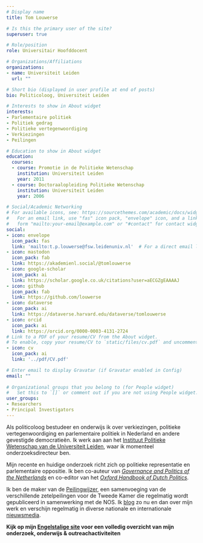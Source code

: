 ```yaml
---
# Display name
title: Tom Louwerse

# Is this the primary user of the site?
superuser: true

# Role/position
role: Universitair Hoofddocent

# Organizations/Affiliations
organizations:
- name: Universiteit Leiden
  url: ""

# Short bio (displayed in user profile at end of posts)
bio: Politicoloog, Universiteit Leiden

# Interests to show in About widget
interests:
- Parlementaire politiek
- Politiek gedrag
- Politieke vertegenwoordiging
- Verkiezingen
- Peilingen

# Education to show in About widget
education:
  courses:
  - course: Promotie in de Politieke Wetenschap
    institution: Universiteit Leiden
    year: 2011
  - course: Doctoraalopleiding Politieke Wetenschap
    institution: Universiteit Leiden
    year: 2006

# Social/Academic Networking
# For available icons, see: https://sourcethemes.com/academic/docs/widgets/#icons
#   For an email link, use "fas" icon pack, "envelope" icon, and a link in the
#   form "mailto:your-email@example.com" or "#contact" for contact widget.
social:
- icon: envelope
  icon_pack: fas
  link: 'mailto:t.p.louwerse@fsw.leidenuniv.nl'  # For a direct email link, use "mailto:test@example.org".
- icon: mastodon
  icon_pack: fab
  link: https://akademienl.social/@tomlouwerse
- icon: google-scholar
  icon_pack: ai
  link: https://scholar.google.co.uk/citations?user=aECGZgEAAAAJ
- icon: github
  icon_pack: fab
  link: https://github.com/louwerse
- icon: dataverse
  icon_pack: ai
  link: https://dataverse.harvard.edu/dataverse/tomlouwerse
- icon: orcid
  icon_pack: ai
  link: https://orcid.org/0000-0003-4131-2724
# Link to a PDF of your resume/CV from the About widget.
# To enable, copy your resume/CV to `static/files/cv.pdf` and uncomment the lines below.  
- icon: cv
  icon_pack: ai
  link: '../pdf/CV.pdf'

# Enter email to display Gravatar (if Gravatar enabled in Config)
email: ""
  
# Organizational groups that you belong to (for People widget)
#   Set this to `[]` or comment out if you are not using People widget.  
user_groups:
- Researchers
- Principal Investigators
---
```


Als politicoloog bestudeer en onderwijs ik over verkiezingen, politieke vertegenwoordiging en parlementaire politiek in Nederland en andere gevestigde democratieën. Ik werk aan aan het [Instituut Politieke Wetenschap van de Universiteit Leiden](https://www.universiteitleiden.nl/medewerkers/tom-louwerse#tab-1), waar ik momenteel onderzoeksdirecteur ben. 

Mijn recente en huidige onderzoek richt zich op politieke representatie en parlementaire oppositie. Ik ben co-auteur van [*Governance and Politics of the Netherlands*](/publication/2020-andeweg-irwin-louwerse/) en co-editor van het [*Oxford Handbook of Dutch Politics*](/publication/2024-de-lange-louwerse-t-hart-van-ham/).  

Ik ben de maker van de [Peilingwijzer](http://peilingwijzer.tomlouwerse.nl), een samenvoeging van de verschillende zetelpeilingen voor de Tweede Kamer die regelmatig wordt gepubliceerd in samenwerking met de NOS. Ik [blog](#blogs) zo nu en dan over mijn werk en verschijn regelmatig in diverse nationale en internationale [nieuwsmedia](#media).
 

**Kijk op mijn [Engelstalige site](../) voor een volledig overzicht van mijn onderzoek, onderwijs & outreachactiviteiten**
